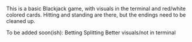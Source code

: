 This is a basic Blackjack game, with visuals in the terminal and red/white colored cards. Hitting and standing are there, but the endings need to be cleaned up.

To be added soon(ish):
  Betting
  Splitting
  Better visuals/not in terminal
